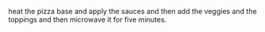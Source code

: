 heat the pizza base and apply the sauces and then add the veggies and the toppings and then microwave it for five minutes.
